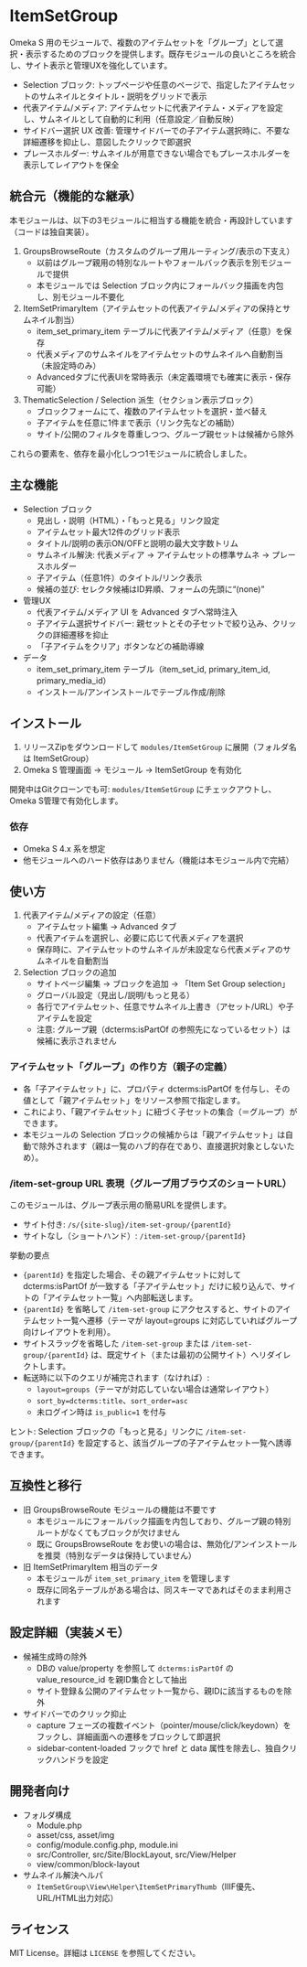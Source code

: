 # ItemSetGroup

Omeka S 用のモジュールで、複数のアイテムセットを「グループ」として選択・表示するためのブロックを提供します。既存モジュールの良いところを統合し、サイト表示と管理UXを強化しています。

- Selection ブロック: トップページや任意のページで、指定したアイテムセットのサムネイルとタイトル・説明をグリッドで表示
- 代表アイテム/メディア: アイテムセットに代表アイテム・メディアを設定し、サムネイルとして自動的に利用（任意設定／自動反映）
- サイドバー選択 UX 改善: 管理サイドバーでの子アイテム選択時に、不要な詳細遷移を抑止し、意図したクリックで即選択
- プレースホルダー: サムネイルが用意できない場合でもプレースホルダーを表示してレイアウトを保全

## 統合元（機能的な継承）
本モジュールは、以下の3モジュールに相当する機能を統合・再設計しています（コードは独自実装）。

1. GroupsBrowseRoute（カスタムのグループ用ルーティング/表示の下支え）
   - 以前はグループ親用の特別なルートやフォールバック表示を別モジュールで提供
   - 本モジュールでは Selection ブロック内にフォールバック描画を内包し、別モジュール不要化
2. ItemSetPrimaryItem（アイテムセットの代表アイテム/メディアの保持とサムネイル割当）
   - item_set_primary_item テーブルに代表アイテム/メディア（任意）を保存
   - 代表メディアのサムネイルをアイテムセットのサムネイルへ自動割当（未設定時のみ）
   - Advancedタブに代表UIを常時表示（未定義環境でも確実に表示・保存可能）
3. ThematicSelection / Selection 派生（セクション表示ブロック）
   - ブロックフォームにて、複数のアイテムセットを選択・並べ替え
   - 子アイテムを任意に1件まで表示（リンク先などの補助）
   - サイト/公開のフィルタを尊重しつつ、グループ親セットは候補から除外

これらの要素を、依存を最小化しつつ1モジュールに統合しました。

## 主な機能
- Selection ブロック
  - 見出し・説明（HTML）・「もっと見る」リンク設定
  - アイテムセット最大12件のグリッド表示
  - タイトル/説明の表示ON/OFFと説明の最大文字数トリム
  - サムネイル解決: 代表メディア → アイテムセットの標準サムネ → プレースホルダー
  - 子アイテム（任意1件）のタイトル/リンク表示
  - 候補の並び: セレクタ候補はID昇順、フォームの先頭に“(none)”
- 管理UX
  - 代表アイテム/メディア UI を Advanced タブへ常時注入
  - 子アイテム選択サイドバー: 親セットとその子セットで絞り込み、クリックの詳細遷移を抑止
  - 「子アイテムをクリア」ボタンなどの補助導線
- データ
  - item_set_primary_item テーブル（item_set_id, primary_item_id, primary_media_id）
  - インストール/アンインストールでテーブル作成/削除

## インストール
1. リリースZipをダウンロードして `modules/ItemSetGroup` に展開（フォルダ名は ItemSetGroup）
2. Omeka S 管理画面 → モジュール → ItemSetGroup を有効化

開発中はGitクローンでも可: `modules/ItemSetGroup` にチェックアウトし、Omeka S管理で有効化します。

### 依存
- Omeka S 4.x 系を想定
- 他モジュールへのハード依存はありません（機能は本モジュール内で完結）

## 使い方
1. 代表アイテム/メディアの設定（任意）
   - アイテムセット編集 → Advanced タブ
   - 代表アイテムを選択し、必要に応じて代表メディアを選択
   - 保存時に、アイテムセットのサムネイルが未設定なら代表メディアのサムネイルを自動割当
2. Selection ブロックの追加
   - サイトページ編集 → ブロックを追加 → 「Item Set Group selection」
   - グローバル設定（見出し/説明/もっと見る）
   - 各行でアイテムセット、任意でサムネイル上書き（アセット/URL）や子アイテムを設定
   - 注意: グループ親（dcterms:isPartOf の参照先になっているセット）は候補に表示されません

### アイテムセット「グループ」の作り方（親子の定義）
- 各「子アイテムセット」に、プロパティ dcterms:isPartOf を付与し、その値として「親アイテムセット」をリソース参照で指定します。
- これにより、「親アイテムセット」に紐づく子セットの集合（＝グループ）ができます。
- 本モジュールの Selection ブロックの候補からは「親アイテムセット」は自動で除外されます（親は一覧のハブ的存在であり、直接選択対象としないため）。

### /item-set-group URL 表現（グループ用ブラウズのショートURL）
このモジュールは、グループ表示用の簡易URLを提供します。

- サイト付き: `/s/{site-slug}/item-set-group/{parentId}`
- サイトなし（ショートハンド）: `/item-set-group/{parentId}`

挙動の要点
- `{parentId}` を指定した場合、その親アイテムセットに対して dcterms:isPartOf が一致する「子アイテムセット」だけに絞り込んで、サイトの「アイテムセット一覧」へ内部転送します。
- `{parentId}` を省略して `/item-set-group` にアクセスすると、サイトのアイテムセット一覧へ遷移（テーマが layout=groups に対応していればグループ向けレイアウトを利用）。
- サイトスラッグを省略した `/item-set-group` または `/item-set-group/{parentId}` は、既定サイト（または最初の公開サイト）へリダイレクトします。
- 転送時に以下のクエリが補完されます（なければ）:
  - `layout=groups`（テーマが対応していない場合は通常レイアウト）
  - `sort_by=dcterms:title`、`sort_order=asc`
  - 未ログイン時は `is_public=1` を付与

ヒント: Selection ブロックの「もっと見る」リンクに `/item-set-group/{parentId}` を設定すると、該当グループの子アイテムセット一覧へ誘導できます。

## 互換性と移行
- 旧 GroupsBrowseRoute モジュールの機能は不要です
  - 本モジュールにフォールバック描画を内包しており、グループ親の特別ルートがなくてもブロックが欠けません
  - 既に GroupsBrowseRoute をお使いの場合は、無効化/アンインストールを推奨（特別なデータは保持していません）
- 旧 ItemSetPrimaryItem 相当のデータ
  - 本モジュールが `item_set_primary_item` を管理します
  - 既存に同名テーブルがある場合は、同スキーマであればそのまま利用されます

## 設定詳細（実装メモ）
- 候補生成時の除外
  - DBの value/property を参照して `dcterms:isPartOf` の value_resource_id を親ID集合として抽出
  - サイト登録＆公開のアイテムセット一覧から、親IDに該当するものを除外
- サイドバーでのクリック抑止
  - capture フェーズの複数イベント（pointer/mouse/click/keydown）をフックし、詳細画面への遷移をブロックして即選択
  - sidebar-content-loaded フックで href と data 属性を除去し、独自クリックハンドラを設定

## 開発者向け
- フォルダ構成
  - Module.php
  - asset/css, asset/img
  - config/module.config.php, module.ini
  - src/Controller, src/Site/BlockLayout, src/View/Helper
  - view/common/block-layout
- サムネイル解決ヘルパ
  - `ItemSetGroup\View\Helper\ItemSetPrimaryThumb`（IIIF優先、URL/HTML出力対応）

## ライセンス
MIT License。詳細は `LICENSE` を参照してください。
